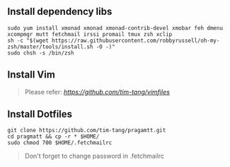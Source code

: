 ## Install dependency libs

    sudo yum install xmonad xmonad xmonad-contrib-devel xmobar feh dmenu xcompmgr mutt fetchmail irssi promail tmux zsh xclip
    sh -c "$(wget https://raw.githubusercontent.com/robbyrussell/oh-my-zsh/master/tools/install.sh -O -)"
    sudo chsh -s /bin/zsh 
    
## Install Vim

> Please refer: _https://github.com/tim-tang/vimfiles_

## Install Dotfiles

    git clone https://github.com/tim-tang/pragamtt.git
    cd pragmatt && cp -r * $HOME/
    sudo chmod 700 $HOME/.fetchmailrc


> Don't forget to change password in .fetchmailrc
